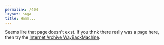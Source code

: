 ```yaml
---
permalink: /404
layout: page
title: Hmmm...
---
```


Seems like that page doesn't exist. If you think there really was a page here,
then try the [Internet Archive WayBackMachine](https://archive.org/web/).
